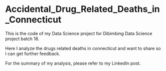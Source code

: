 # Accidental_Drug_Related_Deaths_in_Connecticut
This is the code of my Data Science project  for Dibimbing Data Science project batch 18.

Here I analyze the drugs related deaths in connecticut and want to share so I can get further feedback.

For the summary of my analysis, please refer to my LinkedIn post. 
